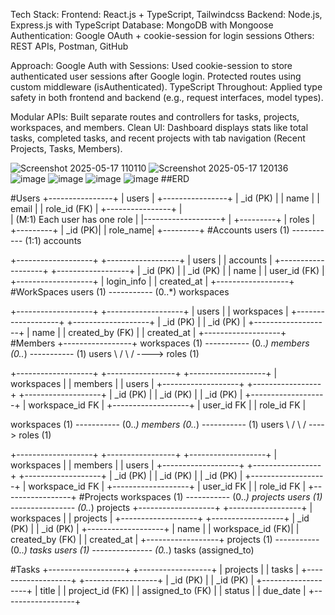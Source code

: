 
Tech Stack:
Frontend: React.js + TypeScript, Tailwindcss
Backend: Node.js, Express.js with TypeScript
Database: MongoDB with Mongoose
Authentication: Google OAuth + cookie-session for login sessions
Others: REST APIs, Postman, GitHub

Approach:
Google Auth with Sessions: Used cookie-session to store authenticated user sessions after Google login. Protected routes using custom middleware (isAuthenticated).
TypeScript Throughout: Applied type safety in both frontend and backend (e.g., request interfaces, model types).

Modular APIs: Built separate routes and controllers for tasks, projects, workspaces, and members.
Clean UI: Dashboard displays stats like total tasks, completed tasks, and recent projects with tab navigation (Recent Projects, Tasks, Members).

![Screenshot 2025-05-17 110110](https://github.com/user-attachments/assets/bd28393a-b597-40e0-99f7-842f45bf4ffa)
![Screenshot 2025-05-17 120136](https://github.com/user-attachments/assets/2c13b793-f750-4f75-82ea-d72c2a591ebf)
![image](https://github.com/user-attachments/assets/e2a19e96-bc54-493c-be8c-8f5077a91972)
![image](https://github.com/user-attachments/assets/fca3f8b7-4825-4984-bb42-4de41f946927)
![image](https://github.com/user-attachments/assets/791cd5a1-d532-4d2a-b878-f27bef17ff0a)
![image](https://github.com/user-attachments/assets/e889a1ab-2e1f-43c7-a53e-5c0b95acfca9)
##ERD

#Users
+----------------+
| users          |
+----------------+
| _id (PK)       |
| name           |
| email          |
| role_id (FK)   |
+----------------+
       |         
       |  (M:1) Each user has one role
       |
       |-------------------+
                           |
                     +---------+
                     | roles   |
                     +---------+
                     | _id (PK)|
                     | role_name|
                     +---------+
#Accounts
users (1) ----------- (1:1) accounts

+-------------------+      +------------------+
| users             |      | accounts         |
+-------------------+      +------------------+
| _id (PK)          |      | _id (PK)         |
| name              |      | user_id (FK)     |
+-------------------+      | login_info       |
                           | created_at       |
                           +------------------+
#WorkSpaces
users (1) ----------- (0..*) workspaces

+-------------------+      +-------------------+
| users             |      | workspaces        |
+-------------------+      +-------------------+
| _id (PK)          |      | _id (PK)          |
+-------------------+      | name              |
                           | created_by (FK)   |
                           | created_at        |
                           +-------------------+
 #Members                          +-----------------+
workspaces (1) ----------- (0..*) members (0..*) ----------- (1) users
                                 \                     /
                                  \                   /
                                    ----> roles (1)

+-------------------+      +-----------------+      +-------------------+
| workspaces        |      | members         |      | users             |
+-------------------+      +-----------------+      +-------------------+
| _id (PK)          |      | _id (PK)        |      | _id (PK)          |
+-------------------+      | workspace_id FK |      +-------------------+
                           | user_id FK      |
                           | role_id FK      |
 
workspaces (1) ----------- (0..*) members (0..*) ----------- (1) users
                                 \                     /
                                  \                   /
                                    ----> roles (1)

+-------------------+      +-----------------+      +-------------------+
| workspaces        |      | members         |      | users             |
+-------------------+      +-----------------+      +-------------------+
| _id (PK)          |      | _id (PK)        |      | _id (PK)          |
+-------------------+      | workspace_id FK |      +-------------------+
                           | user_id FK      |
                           | role_id FK      |
                           +-----------------+
#Projects
workspaces (1) ----------- (0..*) projects
users (1) ---------------- (0..*) projects
+-------------------+      +------------------+
| workspaces        |      | projects         |
+-------------------+      +------------------+
| _id (PK)          |      | _id (PK)         |
+-------------------+      | name             |
                           | workspace_id (FK)|
                           | created_by (FK)  |
                           | created_at       |
                           +------------------+
projects (1) ----------- (0..*) tasks
users (1) --------------- (0..*) tasks (assigned_to)

#Tasks
+-------------------+      +------------------+
| projects          |      | tasks            |
+-------------------+      +------------------+
| _id (PK)          |      | _id (PK)         |
+-------------------+      | title            |
                           | project_id (FK)  |
                           | assigned_to (FK) |
                           | status           |
                           | due_date         |
                           +------------------+
